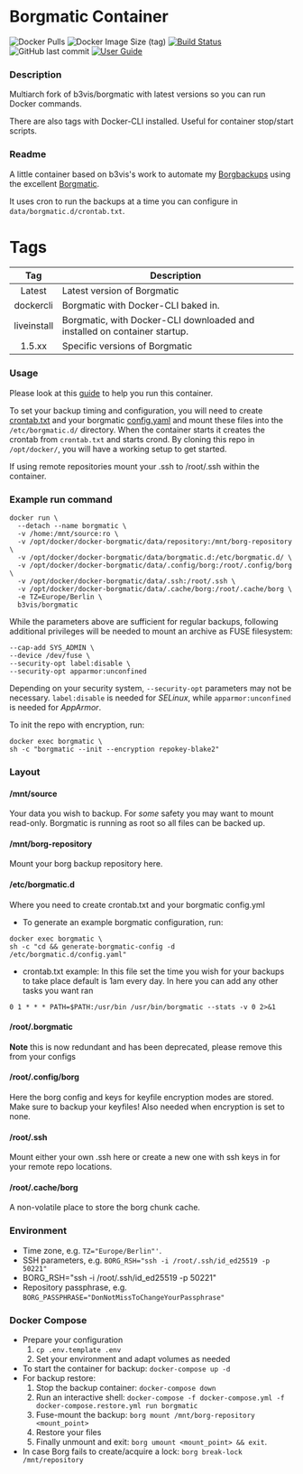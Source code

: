 # Borgmatic Container
![Docker Pulls](https://img.shields.io/docker/pulls/modem7/borgmatic-docker) 
![Docker Image Size (tag)](https://img.shields.io/docker/image-size/modem7/borgmatic-docker/latest) 
[![Build Status](https://drone.modem7.com/api/badges/modem7/docker-borgmatic/status.svg)](https://drone.modem7.com/modem7/docker-borgmatic)
![GitHub last commit](https://img.shields.io/github/last-commit/modem7/docker-borgmatic)
[![User Guide](https://img.shields.io/badge/User_Guide-OmegaWiki-informational?style=flat&logo=bookstack)](https://www.modem7.com/books/docker-backup/page/backup-docker-using-borgmatic)

### Description
Multiarch fork of b3vis/borgmatic with latest versions so you can run Docker commands. 

There are also tags with Docker-CLI installed. Useful for container stop/start scripts. 

### Readme

A little container based on b3vis's work to automate my [Borgbackups](https://github.com/borgbackup) using the excellent [Borgmatic](https://github.com/witten/borgmatic).

It uses cron to run the backups at a time you can configure in `data/borgmatic.d/crontab.txt`.

# Tags
| Tag | Description |
| :----: | --- |
| Latest | Latest version of Borgmatic|
| dockercli | Borgmatic with Docker-CLI baked in. |
| liveinstall | Borgmatic, with Docker-CLI downloaded and installed on container startup. |
| 1.5.xx | Specific versions of Borgmatic |

### Usage

Please look at this [guide](https://www.modem7.com/books/docker-backup/page/backup-docker-using-borgmatic) to help you run this container.

To set your backup timing and configuration, you will need to create [crontab.txt](https://github.com/modem7/docker-borgmatic/blob/master/base-fullbuild/data/borgmatic.d/crontab.txt) and your borgmatic [config.yaml](https://github.com/modem7/docker-borgmatic/blob/master/base-fullbuild/data/borgmatic.d/config.yaml) and mount these files into the `/etc/borgmatic.d/` directory. When the container starts it creates the crontab from `crontab.txt` and starts crond. By cloning this repo in `/opt/docker/`, you will have a working setup to get started. 

If using remote repositories mount your .ssh to /root/.ssh within the container.

### Example run command
```
docker run \
  --detach --name borgmatic \
  -v /home:/mnt/source:ro \
  -v /opt/docker/docker-borgmatic/data/repository:/mnt/borg-repository \
  -v /opt/docker/docker-borgmatic/data/borgmatic.d:/etc/borgmatic.d/ \
  -v /opt/docker/docker-borgmatic/data/.config/borg:/root/.config/borg \
  -v /opt/docker/docker-borgmatic/data/.ssh:/root/.ssh \
  -v /opt/docker/docker-borgmatic/data/.cache/borg:/root/.cache/borg \
  -e TZ=Europe/Berlin \
  b3vis/borgmatic
```
While the parameters above are sufficient for regular backups, following additional privileges will be needed to mount an archive as FUSE filesystem:
```
--cap-add SYS_ADMIN \
--device /dev/fuse \
--security-opt label:disable \
--security-opt apparmor:unconfined
```
Depending on your security system, `--security-opt` parameters may not be necessary. `label:disable` is needed for *SELinux*, while `apparmor:unconfined` is needed for *AppArmor*.

To init the repo with encryption, run:
```
docker exec borgmatic \
sh -c "borgmatic --init --encryption repokey-blake2"
```

### Layout
#### /mnt/source
Your data you wish to backup. For *some* safety you may want to mount read-only. Borgmatic is running as root so all files can be backed up. 
#### /mnt/borg-repository
Mount your borg backup repository here.
#### /etc/borgmatic.d
Where you need to create crontab.txt and your borgmatic config.yml
- To generate an example borgmatic configuration, run:
```
docker exec borgmatic \
sh -c "cd && generate-borgmatic-config -d /etc/borgmatic.d/config.yaml"
```
- crontab.txt example: In this file set the time you wish for your backups to take place default is 1am every day. In here you can add any other tasks you want ran
```
0 1 * * * PATH=$PATH:/usr/bin /usr/bin/borgmatic --stats -v 0 2>&1
```
#### /root/.borgmatic
**Note** this is now redundant and has been deprecated, please remove this from your configs
#### /root/.config/borg
Here the borg config and keys for keyfile encryption modes are stored. Make sure to backup your keyfiles! Also needed when encryption is set to none.
#### /root/.ssh
Mount either your own .ssh here or create a new one with ssh keys in for your remote repo locations.
#### /root/.cache/borg
A non-volatile place to store the borg chunk cache.

### Environment
- Time zone, e.g. `TZ="Europe/Berlin"'`.
- SSH parameters, e.g. `BORG_RSH="ssh -i /root/.ssh/id_ed25519 -p 50221"`
- BORG_RSH="ssh -i /root/.ssh/id_ed25519 -p 50221"
- Repository passphrase, e.g. `BORG_PASSPHRASE="DonNotMissToChangeYourPassphrase"`

### Docker Compose
  - Prepare your configuration
    1. `cp .env.template .env`
    2. Set your environment and adapt volumes as needed
  - To start the container for backup: `docker-compose up -d`
  - For backup restore: 
    1. Stop the backup container: `docker-compose down`
    2. Run an interactive shell: `docker-compose -f docker-compose.yml -f docker-compose.restore.yml run borgmatic`
    3. Fuse-mount the backup: `borg mount /mnt/borg-repository <mount_point>`
    4. Restore your files
    5. Finally unmount and exit: `borg umount <mount_point> && exit`.
  - In case Borg fails to create/acquire a lock: `borg break-lock /mnt/repository`
